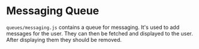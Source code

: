 # Messaging Queue

`queues/messaging.js` contains a queue for messaging.
It's used to add messages for the user.
They can then be fetched and displayed to the user.
After displaying them they should be removed.